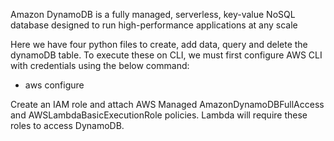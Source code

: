 Amazon DynamoDB is a fully managed, serverless, key-value NoSQL database designed to run high-performance applications at any scale

Here we have four python files to create, add data, query and delete the dynamoDB table.
To execute these on CLI, we must first configure AWS CLI with credentials using the below command:
- aws configure

Create an IAM role and attach AWS Managed AmazonDynamoDBFullAccess and AWSLambdaBasicExecutionRole policies.
Lambda will require these roles to access DynamoDB.